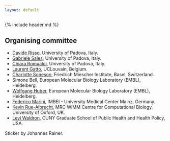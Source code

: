 ```yaml
---
layout: default
---
```


{% include header.md %}

## Organising committee

- [Davide Risso](https://drisso.github.io), University of Padova, Italy.
- [Gabriele Sales](https://sales.bio.unipd.it/), University of Padova, Italy.
- [Chiara Romualdi](http://romualdi.bio.unipd.it/), University of Padova, Italy.
- [Laurent Gatto](https://lgatto.github.io/about/), UCLouvain, Belgium.
- [Charlotte Soneson](http://csoneson.github.io/), Friedrich Miescher Institute, Basel, Switzerland.
- Simone Bell, European Molecular Biology Laboratory (EMBL), Heidelberg.
- [Wolfgang Huber](https://www.embl.de/research/units/genome_biology/huber/),
  European Molecular Biology Laboratory (EMBL), Heidelberg.
- [Federico Marini](https://federicomarini.github.io/), IMBEI - University Medical Center Mainz, Germany.
- [Kevin Rue-Albrecht](kevinrue.github.io), MRC WIMM Centre for Computational Biology, University of Oxford, UK.
- [Levi Waldron](https://waldronlab.io), CUNY Graduate School of Public Health and Health Policy, USA.

Sticker by Johannes Rainer.

